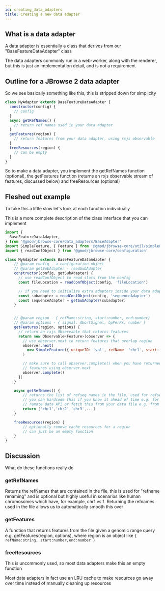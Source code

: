 ```yaml
---
id: creating_data_adapters
title: Creating a new data adapter
---
```


## What is a data adapter

A data adapter is essentially a class that derives from our "BaseFeatureDataAdapter" class

The data adapters commonly run in a web-worker, along with the renderer, but this is just an implementation detail, and is not a requirement

## Outline for a JBrowse 2 data adapter

So we see basically something like this, this is stripped down for simplicity

```js
class MyAdapter extends BaseFeatureDataAdapter {
  constructor(config) {
    // config
  }
  async getRefNames() {
    // return ref names used in your data adapter
  }
  getFeatures(region) {
    // return features from your data adapter, using rxjs observable
  }
  freeResources(region) {
    // can be empty
  }
}
```

So to make a data adapter, you implement the getRefNames function (optional),
the getFeatures function (returns an rxjs observable stream of features,
discussed below) and freeResources (optional)

## Fleshed out example

To take this a little slow let's look at each function individually

This is a more complete description of the class interface that you can implement

```js
import {
  BaseFeatureDataAdapter,
} from '@gmod/jbrowse-core/data_adapters/BaseAdapter'
import SimpleFeature, { Feature } from '@gmod/jbrowse-core/util/simpleFeature'
import { readConfObject } from '@gmod/jbrowse-core/configuration'

class MyAdapter extends BaseFeatureDataAdapter {
    // @param config - a configuration object
    // @param getSubAdapter - readSubAdapter
    constructor(config, getSubAdapter) {
      // use readConfObject to read slots from the config
      const fileLocation = readConfObject(config, 'fileLocation')

      // if you need to initialize extra adapters inside your data adapter, use getSubAdapter
      const subadapter = readConfObject(config, 'sequenceAdapter')
      const sequenceAdapter = getSubAdapter(subadapter)
    }


    // @param region - { refName:string, start:number, end:number}
    // @param options - { signal: AbortSignal, bpPerPx: number }
    getFeatures(region, options) {
      // return an rxjs Observable that returns features
      return new Observable<Feature>(observer => {
        // use observer.next to return features that overlap region
        observer.next(
          new SimpleFeature({ uniqueID: 'val', refName: 'chr1', start: 0, end: 100})
        )

        // make sure to call observer.complete() when you have returned all
        // features using observer.next
        observer.complete()
      })
    }

    async getRefNames() {
        // returns the list of refseq names in the file, used for refseq renaming
        // you can hardcode this if you know it ahead of time e.g. for your own
        // remote data API or fetch this from your data file e.g. from the bam header
        return ['chr1','chr2','chr3',...]
    }

    freeResources(region) {
        // optionally remove cache resources for a region
        // can just be an empty function
    }
}
```

## Discussion

What do these functions really do

### getRefNames

Returns the refNames that are contained in the file, this is
used for "refname renaming" and is optional but highly useful in scenarios
like human chromosomes which have, for example, chr1 vs 1. Returning the
refnames used in the file allows us to automatically smooth this over

### getFeatures

A function that returns features from the file given a genomic
range query e.g. getFeatures(region, options), where region is an object like
`{ refName:string, start:number,end:number }`

### freeResources

This is uncommonly used, so most data adapters make this an empty function

Most data adapters in fact use an LRU cache to make resources go away over time
instead of manually cleaning up resources
